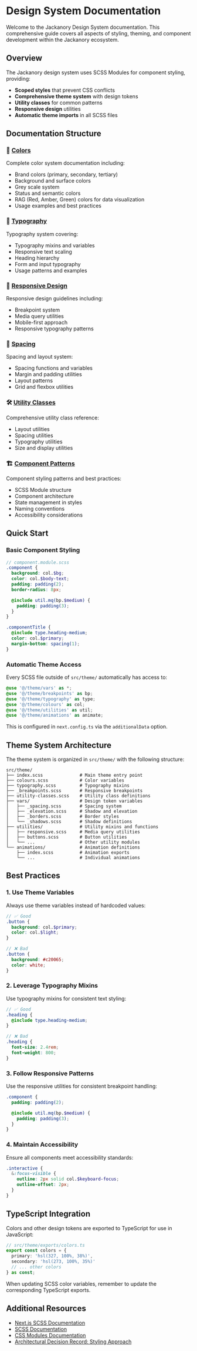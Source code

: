 # Design System Documentation

Welcome to the Jackanory Design System documentation. This comprehensive guide covers all aspects of styling, theming, and component development within the Jackanory ecosystem.

## Overview

The Jackanory design system uses SCSS Modules for component styling, providing:

- **Scoped styles** that prevent CSS conflicts
- **Comprehensive theme system** with design tokens
- **Utility classes** for common patterns
- **Responsive design** utilities
- **Automatic theme imports** in all SCSS files

## Documentation Structure

### 🎨 [Colors](./colors.md)

Complete color system documentation including:

- Brand colors (primary, secondary, tertiary)
- Background and surface colors
- Grey scale system
- Status and semantic colors
- RAG (Red, Amber, Green) colors for data visualization
- Usage examples and best practices

### 📝 [Typography](./typography.md)

Typography system covering:

- Typography mixins and variables
- Responsive text scaling
- Heading hierarchy
- Form and input typography
- Usage patterns and examples

### 📱 [Responsive Design](./responsive.md)

Responsive design guidelines including:

- Breakpoint system
- Media query utilities
- Mobile-first approach
- Responsive typography patterns

### 📏 [Spacing](./spacing.md)

Spacing and layout system:

- Spacing functions and variables
- Margin and padding utilities
- Layout patterns
- Grid and flexbox utilities

### 🛠️ [Utility Classes](./utility-classes.md)

Comprehensive utility class reference:

- Layout utilities
- Spacing utilities
- Typography utilities
- Size and display utilities

### 🏗️ [Component Patterns](./component-patterns.md)

Component styling patterns and best practices:

- SCSS Module structure
- Component architecture
- State management in styles
- Naming conventions
- Accessibility considerations

## Quick Start

### Basic Component Styling

```scss
// component.module.scss
.component {
  background: col.$bg;
  color: col.$body-text;
  padding: padding(2);
  border-radius: 8px;

  @include util.mq(bp.$medium) {
    padding: padding(3);
  }
}

.componentTitle {
  @include type.heading-medium;
  color: col.$primary;
  margin-bottom: spacing(1);
}
```

### Automatic Theme Access

Every SCSS file outside of `src/theme/` automatically has access to:

```scss
@use '@/theme/vars' as *;
@use '@/theme/breakpoints' as bp;
@use '@/theme/typography' as type;
@use '@/theme/colours' as col;
@use '@/theme/utilities' as util;
@use '@/theme/animations' as animate;
```

This is configured in `next.config.ts` via the `additionalData` option.

## Theme System Architecture

The theme system is organized in `src/theme/` with the following structure:

```
src/theme/
├── index.scss              # Main theme entry point
├── colours.scss            # Color variables
├── typography.scss         # Typography mixins
├── _breakpoints.scss       # Responsive breakpoints
├── utility-classes.scss    # Utility class definitions
├── vars/                   # Design token variables
│   ├── _spacing.scss       # Spacing system
│   ├── _elevation.scss     # Shadow and elevation
│   ├── _borders.scss       # Border styles
│   └── _shadows.scss       # Shadow definitions
├── utilities/              # Utility mixins and functions
│   ├── responsive.scss     # Media query utilities
│   ├── buttons.scss        # Button utilities
│   └── ...                 # Other utility modules
└── animations/             # Animation definitions
    ├── index.scss          # Animation exports
    └── ...                 # Individual animations
```

## Best Practices

### 1. Use Theme Variables

Always use theme variables instead of hardcoded values:

```scss
// ✅ Good
.button {
  background: col.$primary;
  color: col.$light;
}

// ❌ Bad
.button {
  background: #c20065;
  color: white;
}
```

### 2. Leverage Typography Mixins

Use typography mixins for consistent text styling:

```scss
// ✅ Good
.heading {
  @include type.heading-medium;
}

// ❌ Bad
.heading {
  font-size: 2.4rem;
  font-weight: 800;
}
```

### 3. Follow Responsive Patterns

Use the responsive utilities for consistent breakpoint handling:

```scss
.component {
  padding: padding(2);

  @include util.mq(bp.$medium) {
    padding: padding(3);
  }
}
```

### 4. Maintain Accessibility

Ensure all components meet accessibility standards:

```scss
.interactive {
  &:focus-visible {
    outline: 2px solid col.$keyboard-focus;
    outline-offset: 2px;
  }
}
```

## TypeScript Integration

Colors and other design tokens are exported to TypeScript for use in JavaScript:

```typescript
// src/theme/exports/colors.ts
export const colors = {
  primary: 'hsl(327, 100%, 38%)',
  secondary: 'hsl(273, 100%, 35%)'
  // ... other colors
} as const;
```

When updating SCSS color variables, remember to update the corresponding TypeScript exports.

## Additional Resources

- [Next.js SCSS Documentation](https://nextjs.org/docs/app/building-your-application/styling/sass)
- [SCSS Documentation](https://sass-lang.com/documentation)
- [CSS Modules Documentation](https://github.com/css-modules/css-modules)
- [Architectural Decision Record: Styling Approach](../architectural-descisions/adr-004-styling-approach.md)
